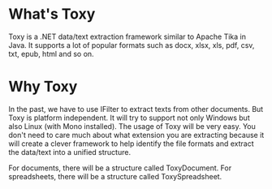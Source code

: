 What's Toxy
============

Toxy is a .NET data/text extraction framework similar to Apache Tika in Java. It supports a lot of popular formats such as docx, xlsx, xls, pdf, csv, txt, epub, html and so on.



Why Toxy
============

In the past, we have to use IFilter to extract texts from other documents. But Toxy is platform independent. It will try to support not only Windows but also Linux (with Mono installed). The usage of Toxy will be very easy. You don't need to care much about what extension you are extracting because it will create a clever framework to help identify the file formats and extract the data/text into a unified structure. 

For documents, there will be a structure called ToxyDocument.
For spreadsheets, there will be a structure called ToxySpreadsheet.
